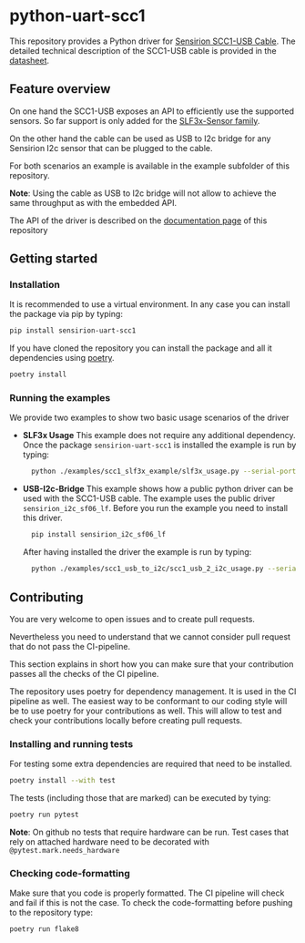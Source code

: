 # python-uart-scc1
This repository provides a Python driver for [Sensirion SCC1-USB Cable](https://www.sensirion.com/products/catalog/SCC1-USB/).
The detailed technical description of the SCC1-USB cable is provided in the [datasheet](https://www.sensirion.com/media/documents/EE77392F/65290BF6/LQ_DS_SCC1-RS485-USB_Datasheet.pdf).

## Feature overview

On one hand the SCC1-USB exposes an API to efficiently use the supported sensors. So far support is only added for the [SLF3x-Sensor family](https://sensirion.com/products/catalog/SLF3C-1300F).

On the other hand the cable can be used as USB to I2c bridge for any Sensirion I2c sensor that can be plugged to the cable.

For both scenarios an example is available in the example subfolder of this repository.

**Note**: Using the cable as USB to I2c bridge will not allow to achieve the same throughput as with the embedded API.

The API of the driver is described on the [documentation page](https://potential-bassoon-5myg4n3.pages.github.io/) of this repository

## Getting started

### Installation

It is recommended to use a virtual environment. In any case you can install the package via pip by typing:

```bash
pip install sensirion-uart-scc1
```

If you have cloned the repository you can install the package and all it dependencies using [poetry](https://python-poetry.org/).

```bash
poetry install
```

### Running the examples

We provide two examples to show two basic usage scenarios of the driver

- **SLF3x Usage**
  This example does not require any additional dependency. Once the package `sensirion-uart-scc1` is installed the example is run by typing:

  ```bash
    python ./examples/scc1_slf3x_example/slf3x_usage.py --serial-port <your-com-port>
  ```

- **USB-I2c-Bridge**
  This example shows how a public python driver can be used with the SCC1-USB cable. The example uses the public driver `sensirion_i2c_sf06_lf`. Before you run the example you need to install this driver.

  ```bash
    pip install sensirion_i2c_sf06_lf
  ```

  After having installed the driver the example is run by typing:

  ```bash
    python ./examples/scc1_usb_to_i2c/scc1_usb_2_i2c_usage.py --serial-port <your-com-port>
  ```

## Contributing

You are very welcome to open issues and to create pull requests.

Nevertheless you need to understand that we cannot consider pull request that do not pass the CI-pipeline.

This section explains in short how you can make sure that your contribution passes all the checks of the CI pipeline.

The repository uses poetry for dependency management. It is used in the CI pipeline as well.
The easiest way to be conformant to our coding style will be to use poetry for your contributions as well. This will allow to test and check your contributions locally before creating pull requests.

### Installing and running tests

For testing some extra dependencies are required that need to be installed.

```bash
poetry install --with test
```

The tests (including those that are marked) can be executed by tying:

```bash
poetry run pytest
```

**Note**: On github no tests that require hardware can be run. Test cases that rely on attached hardware need to be decorated with `@pytest.mark.needs_hardware`

### Checking code-formatting

Make sure that you code is properly formatted. The CI pipeline will check and fail if this is not the case. To check the code-formatting before pushing to the repository type:

```bash
poetry run flake8
```
